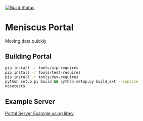[![Build Status](http://jenkins.projectmeniscus.org/job/Portal/badge/icon)](http://jenkins.projectmeniscus.org/job/Portal/)

# Meniscus Portal
Moving data quickly

## Building Portal
```bash
pip install -r tools/pip-requires
pip install -r tools/test-requires
pip install -r tools/dev-requires
python setup.py build && python setup.py build_ext --inplace
nosetests
```

## Example Server
[Portal Server Example using libev](https://github.com/ProjectMeniscus/portal/blob/master/portal/server.py)
